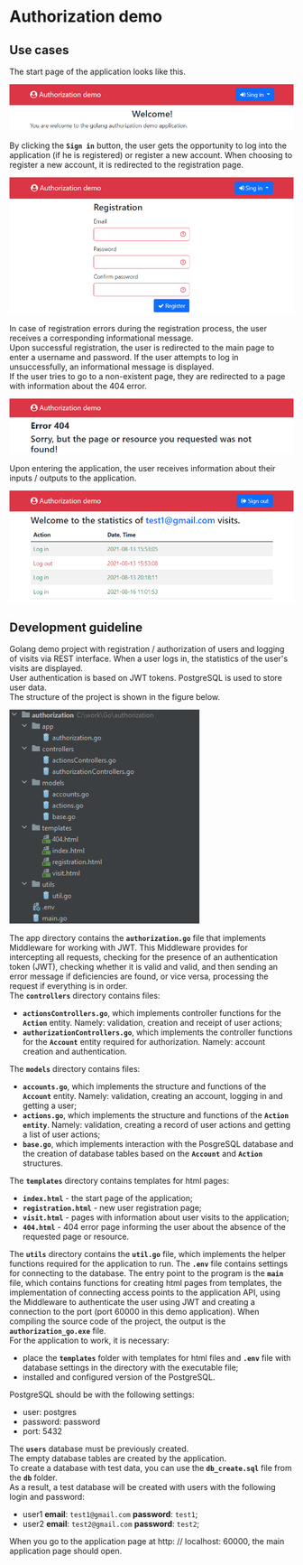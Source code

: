 # Authorization demo
## Use cases  
The start page of the application looks like this.  

![Authorization demo start html-page](https://raw.githubusercontent.com/rednavis/golang-demos/main/authorization/images/image2.png "Authorization demo start html-page")  

By clicking the **`Sign in`** button, the user gets the opportunity to log into the application (if he is registered) or register a new account. When choosing to register a new account, it is redirected to the registration page.  

![New user registration html-page](https://raw.githubusercontent.com/rednavis/golang-demos/main/authorization/images/image3.png "New user registration html-page")  

In case of registration errors during the registration process, the user receives a corresponding informational message.  
Upon successful registration, the user is redirected to the main page to enter a username and password.
If the user attempts to log in unsuccessfully, an informational message is displayed.  
If the user tries to go to a non-existent page, they are redirected to a page with information about the 404 error.

![Error 404 html-page](https://raw.githubusercontent.com/rednavis/golang-demos/main/authorization/images/image5.png "Error 404 html-page")  

Upon entering the application, the user receives information about their inputs / outputs to the application.

![User info html-page](https://raw.githubusercontent.com/rednavis/golang-demos/main/authorization/images/image4.png "User info html-page")

## Development guideline  
Golang demo project with registration / authorization of users and logging of visits via REST interface. When a user logs in, the statistics of the user's visits are displayed.  
User authentication is based on JWT tokens. PostgreSQL is used to store user data.  
The structure of the project is shown in the figure below.  

![Project structure](https://raw.githubusercontent.com/rednavis/golang-demos/main/authorization/images/image1.png "Project structure")  

The app directory contains the **`authorization.go`** file that implements Middleware for working with JWT. This Middleware provides for intercepting all requests, checking for the presence of an authentication token (JWT), checking whether it is valid and valid, and then sending an error message if deficiencies are found, or vice versa, processing the request if everything is in order.  
The **`controllers`** directory contains files:
- **`actionsControllers.go`**, which implements controller functions for the **`Action`** entity. Namely:
 validation, creation and receipt of user actions;
- **`authorizationControllers.go`**, which implements the controller functions for the **`Account`** entity required for authorization. Namely: account creation and authentication.  

The **`models`** directory contains files:
- **`accounts.go`**, which implements the structure and functions of the **`Account`** entity. Namely: validation, creating an account, logging in and getting a user;
- **`actions.go`**, which implements the structure and functions of the **`Action entity`**. Namely: validation, creating a record of user actions and getting a list of user actions;
- **`base.go`**, which implements interaction with the PosgreSQL database and the creation of database tables based on the **`Account`** and **`Action`** structures.  

The **`templates`** directory contains templates for html pages:
- **`index.html`** - the start page of the application;
- **`registration.html`** - new user registration page;
- **`visit.html`** - pages with information about user visits to the application;
- **`404.html`** - 404 error page informing the user about the absence of the requested page or resource.  

The **`utils`** directory contains the **`util.go`** file, which implements the helper functions required for the application to run.
The **`.env`** file contains settings for connecting to the database.
The entry point to the program is the **`main`** file, which contains functions for creating html pages from templates, the implementation of connecting access points to the application API, using the Middleware to authenticate the user using JWT and creating a connection to the port (port 60000 in this demo application).
When compiling the source code of the project, the output is the **`authorization_go.exe`** file.  
For the application to work, it is necessary:  
- place the **`templates`** folder with templates for html files and **`.env`** file with database settings in the directory with the executable file;  
- installed and configured version of the PostgreSQL.
  
PostgreSQL should be with the following settings:  
- user: postgres  
- password: password  
- port: 5432  

The **`users`** database must be previously created.  
The empty database tables are created by the application.  
To create a database with test data, you can use the **`db_create.sql`** file from the **`db`** folder.  
As a result, a test database will be created with users with the following login and password:
- user1 **email**: `test1@gmail.com` **password**: `test1`;  
- user2 **email**: `test2@gmail.com` **password**: `test2`;  
 
When you go to the application page at http: // localhost: 60000, the main application page should open.
